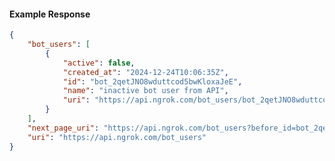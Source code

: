 <!-- Code generated for API Clients. DO NOT EDIT. -->

#### Example Response

```json
{
	"bot_users": [
		{
			"active": false,
			"created_at": "2024-12-24T10:06:35Z",
			"id": "bot_2qetJNO8wduttcod5bwKloxaJeE",
			"name": "inactive bot user from API",
			"uri": "https://api.ngrok.com/bot_users/bot_2qetJNO8wduttcod5bwKloxaJeE"
		}
	],
	"next_page_uri": "https://api.ngrok.com/bot_users?before_id=bot_2qetJNO8wduttcod5bwKloxaJeE&limit=1",
	"uri": "https://api.ngrok.com/bot_users"
}
```
